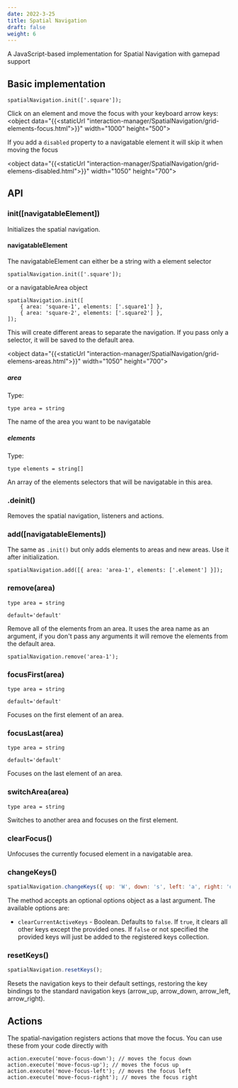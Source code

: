 ```yaml
---
date: 2022-3-25
title: Spatial Navigation
draft: false
weight: 6
---
```


A JavaScript-based implementation for Spatial Navigation with gamepad support

## Basic implementation

```{.javascript}
spatialNavigation.init(['.square']);
```

Click on an element and move the focus with your keyboard arrow keys: <object data="{{<staticUrl "interaction-manager/SpatialNavigation/grid-elements-focus.html">}}" width="1000" height="500"></object>

If you add a `disabled` property to a navigatable element it will skip it when moving the focus

<object data="{{<staticUrl "interaction-manager/SpatialNavigation/grid-elemens-disabled.html">}}" width="1050" height="700"></object>

## API

### init([navigatableElement])

Initializes the spatial navigation.

#### navigatableElement

The navigatableElement can either be a string with a element selector

```{.javascript}
spatialNavigation.init(['.square']);
```

or a navigatableArea object

```{.javascript}
spatialNavigation.init([
    { area: 'square-1', elements: ['.square1'] },
    { area: 'square-2', elements: ['.square2'] },
]);
```

This will create different areas to separate the navigation. If you pass only a selector, it will be saved to the default area.

<object data="{{<staticUrl "interaction-manager/SpatialNavigation/grid-elemens-areas.html">}}" width="1050" height="700"></object>

##### area

Type:

```{.javascript}
type area = string
```

The name of the area you want to be navigatable

##### elements

Type:

```{.javascript}
type elements = string[]
```

An array of the elements selectors that will be navigatable in this area.

### .deinit()

Removes the spatial navigation, listeners and actions.

### add([navigatableElements])

The same as `.init()` but only adds elements to areas and new areas. Use it after initialization.

```{.javascript}
spatialNavigation.add([{ area: 'area-1', elements: ['.element'] }]);
```

### remove(area)

```{.javascript}
type area = string
```

`default='default'`

Remove all of the elements from an area. It uses the area name as an argument, if you don't pass any arguments it will remove the elements from the default area.

```{.javascript}
spatialNavigation.remove('area-1');
```

### focusFirst(area)

```{.javascript}
type area = string
```

`default='default'`

Focuses on the first element of an area.

### focusLast(area)

```{.javascript}
type area = string
```

`default='default'`

Focuses on the last element of an area.

### switchArea(area)

```{.javascript}
type area = string
```

Switches to another area and focuses on the first element.

### clearFocus()

Unfocuses the currently focused element in a navigatable area.

### changeKeys()

```js
spatialNavigation.changeKeys({ up: 'W', down: 's', left: 'a', right: 'd' }, { clearCurrentActiveKeys: true });
```

The method accepts an optional options object as a last argument. The available options are: 
* `clearCurrentActiveKeys` - Boolean. Defaults to `false`. If `true`, it clears all other keys except the provided ones. If `false` оr not specified the provided keys will just be added to the registered keys collection.

### resetKeys()

```js
spatialNavigation.resetKeys();
```

Resets the navigation keys to their default settings, restoring the key bindings to the standard navigation keys (arrow_up, arrow_down, arrow_left, arrow_right).

## Actions

The spatial-navigation registers actions that move the focus. You can use these from your code directly with

```{.javascript}
action.execute('move-focus-down'); // moves the focus down
action.execute('move-focus-up'); // moves the focus up
action.execute('move-focus-left'); // moves the focus left
action.execute('move-focus-right'); // moves the focus right
```
